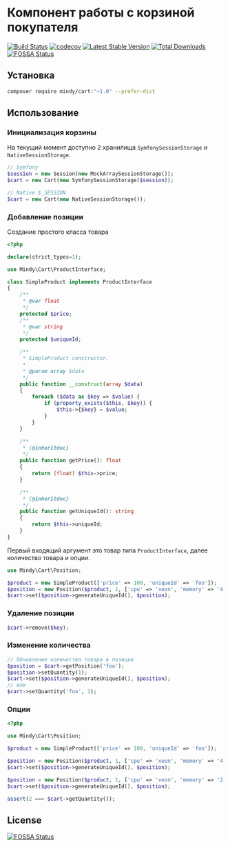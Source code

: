 # Компонент работы с корзиной покупателя

[![Build Status](https://travis-ci.org/MindyPHP/Cart.svg?branch=master)](https://travis-ci.org/MindyPHP/Cart)
[![codecov](https://codecov.io/gh/MindyPHP/Cart/branch/master/graph/badge.svg)](https://codecov.io/gh/MindyPHP/Cart)
[![Latest Stable Version](https://poser.pugx.org/mindy/cart/v/stable.svg)](https://packagist.org/packages/mindy/cart)
[![Total Downloads](https://poser.pugx.org/mindy/cart/downloads.svg)](https://packagist.org/packages/mindy/cart)
[![FOSSA Status](https://app.fossa.io/api/projects/git%2Bgithub.com%2FMindyPHP%2FCart.svg?type=shield)](https://app.fossa.io/projects/git%2Bgithub.com%2FMindyPHP%2FCart?ref=badge_shield)

## Установка

```bash
composer require mindy/cart:"~1.0" --prefer-dist
```

## Использование

### Инициализация корзины

На текущий момент доступно 2 хранилища `SymfonySessionStorage` и `NativeSessionStorage`.

```php
// Symfony
$session = new Session(new MockArraySessionStorage());
$cart = new Cart(new SymfonySessionStorage($session));
```

```php
// Native $_SESSION
$cart = new Cart(new NativeSessionStorage());
```

### Добавление позиции

Создание простого класса товара

```php
<?php

declare(strict_types=1);

use Mindy\Cart\ProductInterface;

class SimpleProduct implements ProductInterface
{
    /**
     * @var float
     */
    protected $price;
    /**
     * @var string
     */
    protected $uniqueId;

    /**
     * SimpleProduct constructor.
     *
     * @param array $data
     */
    public function __construct(array $data)
    {
        foreach ($data as $key => $value) {
            if (property_exists($this, $key)) {
                $this->{$key} = $value;
            }
        }
    }

    /**
     * {@inheritdoc}
     */
    public function getPrice(): float
    {
        return (float) $this->price;
    }

    /**
     * {@inheritdoc}
     */
    public function getUniqueId(): string
    {
        return $this->uniqueId;
    }
}
```

Первый входящий аргумент это товар типа `ProductInterface`, далее количество товара и опции.

```php
use Mindy\Cart\Position;

$product = new SimpleProduct(['price' => 100, 'uniqueId' => 'foo']);
$position = new Position($product, 1, ['cpu' => 'xeon', 'memory' => '4']);
$cart->set($position->generateUniqueId(), $position);
```

### Удаление позиции

```php
$cart->remove($key);
```

### Изменение количества

```php
// Обновление количества товара в позиции
$position = $cart->getPosition('foo');
$position->setQuantity(1);
$cart->set($position->generateUniqueId(), $position);
// или
$cart->setQuantity('foo', 1);
```

### Опции 

```php
<?php

use Mindy\Cart\Position;

$product = new SimpleProduct(['price' => 100, 'uniqueId' => 'foo']);

$position = new Position($product, 1, ['cpu' => 'xeon', 'memory' => '4']);
$cart->set($position->generateUniqueId(), $position);

$position = new Position($product, 1, ['cpu' => 'xeon', 'memory' => '2']);
$cart->set($position->generateUniqueId(), $position);

assert(2 === $cart->getQuantity());
```


## License
[![FOSSA Status](https://app.fossa.io/api/projects/git%2Bgithub.com%2FMindyPHP%2FCart.svg?type=large)](https://app.fossa.io/projects/git%2Bgithub.com%2FMindyPHP%2FCart?ref=badge_large)
